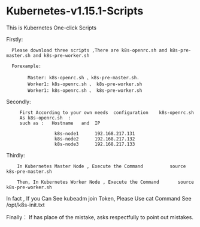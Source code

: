 # Kubernetes-v1.15.1-Scripts
This is Kubernetes One-click Scripts



Firstly: 

      Please download three scripts ,There are k8s-openrc.sh and k8s-pre-master.sh and k8s-pre-worker.sh  
 
      Forexample:
 
            Master: k8s-openrc.sh 、k8s-pre-master.sh.
            Worker1: k8s-openrc.sh 、 k8s-pre-worker.sh 
            Worker1: k8s-openrc.sh 、 k8s-pre-worker.sh 
            
         

 

Secondly:

         First According to your own needs  configuration    k8s-openrc.sh 
         As k8s-openrc.sh  : 
         such as :   Hostname   and  IP
                      
                      k8s-node1      192.168.217.131
                      k8s-node2      192.168.217.132
                      k8s-node3      192.168.217.133


Thirdly:

        
        In Kubernetes Master Node , Execute the Command          source k8s-pre-master.sh
 
        Then, In Kubernetes Worker Node , Execute the Command       source k8s-pre-worker.sh
           
           
           
           
  

In fact , If you Can See kubeadm join Token, Please Use cat Command See /opt/k8s-init.txt   




Finally： If has place of the mistake, asks respectfully to point out mistakes.
